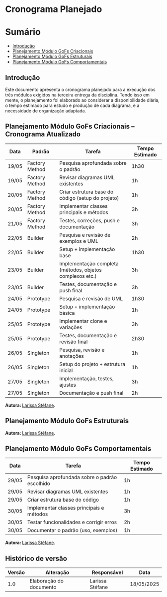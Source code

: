# Cronograma Planejado

# Sumário
- [Introdução](#Introdução)
- [Planejamento Módulo GoFs Criacionais](#Planejamento-Módulo-MGoFs-Criacionais)
- [Planejamento Módulo GoFs Estruturais](#Planejamento-Módulo-GoFs-Estruturais)
- [Planejamento Módulo GoFs Comportamentais](#Planejamento-Módulo-Modelagem-GoFs-Comportamentais)

## Introdução

Este documento apresenta o cronograma planejado para a execução dos três módulos exigidos na terceira entrega da disciplina. Tendo isso em mente, o planejamento foi elaborado ao considerar a disponibilidade diária, o tempo estimado para estudo e produção de cada diagrama, e a necessidade de organização adaptada.


## Planejamento Módulo GoFs Criacionais – Cronograma Atualizado

| Data   | Padrão         | Tarefa                                                        | Tempo Estimado |
|--------|----------------|----------------------------------------------------------------|----------------|
| 19/05  | Factory Method | Pesquisa aprofundada sobre o padrão                           | 1h30           |
| 19/05  | Factory Method | Revisar diagramas UML existentes                              | 1h             |
| 20/05  | Factory Method | Criar estrutura base do código (setup do projeto)             | 1h             |
| 20/05  | Factory Method | Implementar classes principais e métodos                      | 3h             |
| 21/05  | Factory Method | Testes, correções, push e documentação                         | 3h             |
| 22/05  | Builder        | Pesquisa e revisão de exemplos e UML                          | 2h             |
| 22/05  | Builder        | Setup + implementação base                                    | 1h30           |
| 23/05  | Builder        | Implementação completa (métodos, objetos complexos etc.)      | 3h             |
| 23/05  | Builder        | Testes, documentação e push final                             | 3h             |
| 24/05  | Prototype      | Pesquisa e revisão de UML                                     | 1h30           |
| 24/05  | Prototype      | Setup + implementação básica                                  | 1h             |
| 25/05  | Prototype      | Implementar clone e variações                                 | 3h             |
| 25/05  | Prototype      | Testes, documentação e revisão final                          | 2h30           |
| 26/05  | Singleton      | Pesquisa, revisão e anotações                                 | 1h             |
| 26/05  | Singleton      | Setup do projeto + estrutura inicial                          | 1h             |
| 27/05  | Singleton      | Implementação, testes, ajustes                                | 3h             |
| 27/05  | Singleton      | Documentação e push final                                     | 2h             |



<b> Autora: </b> <a href="https://github.com/SkywalkerSupreme">Larissa Stéfane</a>.

## Planejamento Módulo GoFs Estruturais


<b> Autora: </b> <a href="https://github.com/SkywalkerSupreme">Larissa Stéfane</a>.

## Planejamento Módulo GoFs Comportamentais

| Data    | Tarefa                                                       | Tempo Estimado |
|---------|-------------------------------------------------------------|----------------|
| 29/05   | Pesquisa aprofundada sobre o padrão escolhido               | 1h             |
| 29/05   | Revisar diagramas UML existentes                             | 1h             |
| 29/05   | Criar estrutura base do código                               | 1h             |
| 30/05   | Implementar classes principais e métodos                    | 3h             |
| 30/05   | Testar funcionalidades e corrigir erros                     | 2h             |
| 30/05   | Documentar o padrão (uso, exemplos)                          | 1h             |


<b> Autora: </b> <a href="https://github.com/SkywalkerSupreme">Larissa Stéfane</a>.

## Histórico de versão

| Versão | Alteração | Responsável | Data |
| - | - | - | - |
| 1.0 | Elaboração do documento| Larissa Stéfane | 18/05/2025 |
